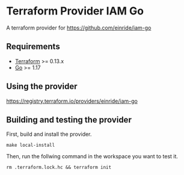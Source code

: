 # Terraform Provider IAM Go

A terraform provider for https://github.com/einride/iam-go

## Requirements
-	[Terraform](https://www.terraform.io/downloads.html) >= 0.13.x
-	[Go](https://golang.org/doc/install) >= 1.17

## Using the provider

https://registry.terraform.io/providers/einride/iam-go

## Building and testing the provider

First, build and install the provider.

```shell
make local-install
```

Then, run the follwing command in the workspace you want to test it.

```shell
rm .terraform.lock.hc && terraform init
```
